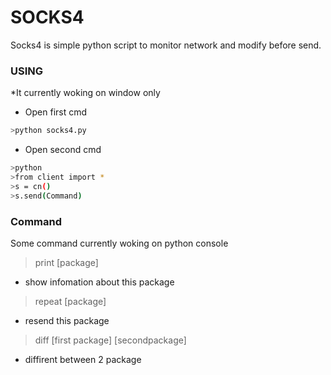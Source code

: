# SOCKS4
Socks4 is simple python script to monitor network and modify before send.
### USING
*It currently woking on window only
* Open first cmd
```sh
>python socks4.py
```
* Open second cmd
```sh
>python
>from client import *
>s = cn()
>s.send(Command)
```


### Command

Some command currently woking on python console

>print [package] 
* show infomation about this package
>repeat [package] 
* resend this package
>diff [first package] [secondpackage] 
* diffirent between 2 package


